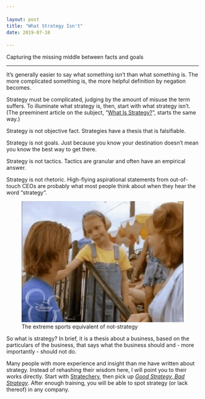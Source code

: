 ```yaml
---

layout: post
title: "What Strategy Isn't"
date: 2019-07-18

---
```


Capturing the missing middle between facts and goals

<!--more-->
<hr>

It’s generally easier to say what something isn’t than what something is. The more complicated something is, the more helpful definition by negation becomes.

Strategy must be complicated, judging by the amount of misuse the term suffers. To illuminate what strategy is, then, start with what strategy isn’t. (The preeminent article on the subject, “[What Is Strategy?](http://www.rcmewhu.com/upload/file/20150528/20150528184258_9036.pdf)”, starts the same way.)

Strategy is not objective fact. Strategies have a thesis that is falsifiable.

Strategy is not goals. Just because you know your destination doesn’t mean you know the best way to get there.

Strategy is not tactics. Tactics are granular and often have an empirical answer.

Strategy is not rhetoric. High-flying aspirational statements from out-of-touch CEOs are probably what most people think about when they hear the word “strategy”.

<figure class="text-center">
  <img src="/img/skatebetter.gif" class="figure-img img-fluid rounded text-center" alt="Skate better">
  <figcaption class="figure-caption">The extreme sports equivalent of not-strategy</figcaption>
</figure>

So what is strategy? In brief, it is a thesis about a business, based on the particulars of the business, that says what the business should and - more importantly - should not do.

Many people with more experience and insight than me have written about strategy. Instead of rehashing their wisdom here, I will point you to their works directly. Start with [Stratechery](https://stratechery.com/), then pick up _[Good Strategy, Bad Strategy](http://goodbadstrategy.com/)_. After enough training, you will be able to spot strategy (or lack thereof) in any company.
